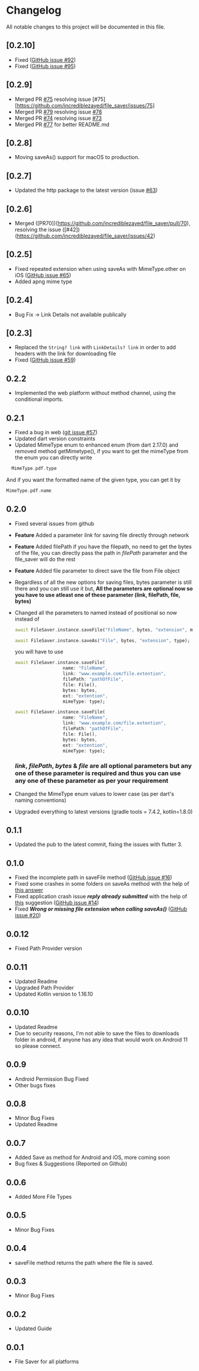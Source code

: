 # Changelog

All notable changes to this project will be documented in this file.

## [0.2.10]
 * Fixed ([GitHub issue #92](https://github.com/incrediblezayed/file_saver/issues/92))
 * Fixed ([GitHub issue #95](https://github.com/incrediblezayed/file_saver/issues/95))

## [0.2.9]
 * Merged PR [#75](https://github.com/incrediblezayed/file_saver/pull/81) resolving issue [#75][https://github.com/incrediblezayed/file_saver/issues/75]
 * Merged PR [#79](https://github.com/incrediblezayed/file_saver/pull/79) resolving issue [#78](https://github.com/incrediblezayed/file_saver/issues/78)
 * Merged PR [#74](https://github.com/incrediblezayed/file_saver/pull/74/) resolving issue [#73](https://github.com/incrediblezayed/file_saver/issues/73)
 * Merged PR [#77](https://github.com/incrediblezayed/file_saver/pull/77) for better README.md

## [0.2.8]
 * Moving saveAs() support for macOS to production.

## [0.2.7]
 * Updated the http package to the latest version (issue [#63](https://github.com/incrediblezayed/file_saver/issues/63))

## [0.2.6]
 * Merged ([PR70])(https://github.com/incrediblezayed/file_saver/pull/70), resolving the issue ([#42])(https://github.com/incrediblezayed/file_saver/issues/42)


## [0.2.5]
 * Fixed repeated extension when using saveAs with MimeType.other on iOS ([GitHub issue #65](https://github.com/incrediblezayed/file_saver/issues/65))
 * Added apng mime type

## [0.2.4]
 * Bug Fix -> Link Details not available publically

## [0.2.3]
 * Replaced the ```String? link``` with ```LinkDetails? link``` in order to add headers with the link for downloading file
 * Fixed ([GitHub issue #59](https://github.com/incrediblezayed/file_saver/issues/59))

## 0.2.2
 * Implemented the web platform without method channel, using the conditional imports.

## 0.2.1
 * Fixed a bug in web ([git issue #57]("https://github.com/incrediblezayed/file_saver/issues/57))
 * Updated dart version constraints
 * Updated MimeType enum to enhanced enum (from dart 2.17.0) and removed method getMimetype(), if you want to get the mimeType from the enum you can directly write
  ```dart
    MimeType.pdf.type
  ```
  And if you want the formatted name of the given type, you can get it by
  ```dart
  MimeType.pdf.name
```



## 0.2.0
 * Fixed several issues from github
 * **Feature** Added a parameter _link_ for saving file directly through network
 * **Feature** Added filePath if you have the filepath, no need to get the bytes of the file, you can directly pass the path in _filePath_ parameter and the file_saver will do the rest
 * **Feature** Added file parameter to direct save the file from File object
 * Regardless of all the new options for saving files, bytes parameter is still there and you can still use it but, **All the parameters are optional now so you have to use atleast one of these parameter (link, filePath, file, bytes)**
 * Changed all the parameters to named instead of positional so now instead of
    ```dart
    await FileSaver.instance.saveFile("FileName", bytes, "extension", mimeType: mimeType);

    await FileSaver.instance.saveAs("File", bytes, "extension", type);
    ```
    you will have to use

    ```dart
    await FileSaver.instance.saveFile(
                      name: "FileName",
                      link: "www.example.com/file.extention", 
                      filePath: "pathOfFile",
                      file: File(),
                      bytes: bytes,
                      ext: "extention",
                      mimeType: type);

    await FileSaver.instance.saveFile(
                      name: "FileName",
                      link: "www.example.com/file.extention", 
                      filePath: "pathOfFile",
                      file: File(),
                      bytes: bytes,
                      ext: "extention",
                      mimeType: type);
    ```
    ### _link_, _filePath_, _bytes_ & _file_ are all optional parameters but any one of these parameter is required and thus you can use any one of these parameter as per your requirement

* Changed the MimeType enum values to lower case (as per dart's naming conventions)
* Upgraded everything to latest versions (gradle tools = 7.4.2, kotlin=1.8.0)


## 0.1.1
 * Updated the pub to the latest commit, fixing the issues with flutter 3.

## 0.1.0
 * Fixed the incomplete path in saveFile method ([GitHub issue #16](https://github.com/incrediblezayed/file_saver/issues/16))
 * Fixed some crashes in some folders on saveAs method with the help of [this answer](https://stackoverflow.com/a/60642994/10787445)
 * Fixed application crash issue **_reply already submitted_** with the help of [this](https://github.com/incrediblezayed/file_saver/issues/14#issuecomment-1040444757) suggestion ([GitHub issue #14](https://github.com/incrediblezayed/file_saver/issues/14))
 * Fixed **_Wrong or missing file extension when calling saveAs()_** ([GitHub issue #20](https://github.com/incrediblezayed/file_saver/issues/20))

## 0.0.12
 * Fixed Path Provider version
## 0.0.11
 * Updated Readme
 * Upgraded Path Provider
 * Updated Kotlin version to 1.16.10

## 0.0.10
 * Updated Readme
 * Due to security reasons, I'm not able to save the files to downloads folder in android, if anyone has any idea that would work on Android 11 so please connect.
## 0.0.9

* Android Permission Bug Fixed
* Other bugs fixes

## 0.0.8

* Minor Bug Fixes
* Updated Readme

## 0.0.7

* Added Save as method for Android and iOS, more coming soon 
* Bug fixes & Suggestions (Reported on Github) 

## 0.0.6

* Added More File Types

## 0.0.5

* Minor Bug Fixes

## 0.0.4

* saveFile method returns the path where the file is saved.

## 0.0.3

* Minor Bug Fixes

## 0.0.2

* Updated Guide

## 0.0.1

* File Saver for all platforms